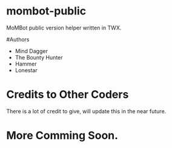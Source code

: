 # mombot-public
MoMBot public version helper written in TWX.

#Authors
* Mind Dagger
* The Bounty Hunter
* Hammer
* Lonestar

# Credits to Other Coders
There is a lot of credit to give, will update this in the near future.

# More Comming Soon.